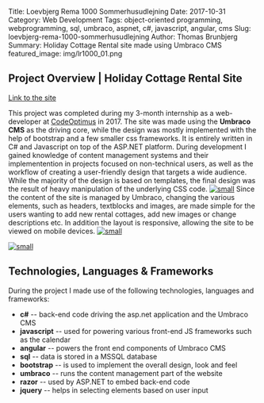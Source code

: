 Title: Loevbjerg Rema 1000 Sommerhusudlejning
Date: 2017-10-31
Category: Web Development
Tags: object-oriented programming, webprogramming, sql, umbraco, aspnet, c#, javascript, angular, cms
Slug: loevbjerg-rema-1000-sommerhusudlejning
Author: Thomas Brunbjerg
Summary: Holiday Cottage Rental site made using Umbraco CMS
featured_image: img/lr1000_01.png

## **Project Overview |** Holiday Cottage Rental Site

[Link to the site](http://www.lovbjerg-rema1000-sommerhus.dk/)

This project was completed during my 3-month internship as a web-developer at [CodeOptimus](https://www.codeoptimus.dk/) in 2017. The site was made using the **Umbraco CMS** as the driving core, while the design was mostly implemented with the help of bootstrap and a few smaller css frameworks. It is entirely written in C# and Javascript on top of the ASP.NET platform. During development I gained knowledge of content management systems and their implementention in projects focused on non-technical users, as well as the workflow of creating a user-friendly design that targets a wide audience. While the majority of the design is based on templates, the final design was the result of heavy manipulation of the underlying CSS code. 
[![small]({filename}/img/lr1000_03.png)]({filename}/img/lr1000_03.png)
Since the content of the site is managed by Umbraco, changing the various elements, such as headers, textblocks and images, are made simple for the users wanting to add new rental cottages, add new images or change descriptions etc. In addition the layout is responsive, allowing the site to be viewed on mobile devices.
[![small]({filename}/img/lr1000_04.png)]({filename}/img/lr1000_04.png)

[![small]({filename}/img/lr1000_05.png)]({filename}/img/lr1000_05.png)

## Technologies, Languages & Frameworks

During the project I made use of the following technologies, languages and frameworks:

- **c#** -- back-end code driving the asp.net application and the Umbraco CMS
- **javascript** -- used for powering various front-end JS frameworks such as the calendar
- **angular** -- powers the front end components of Umbraco CMS
- **sql** -- data is stored in a MSSQL database
- **bootstrap** -- is used to implement the overall design, look and feel
- **umbraco** -- runs the content management part of the website
- **razor** -- used by ASP.NET to embed back-end code
- **jquery** -- helps in selecting elements based on user input